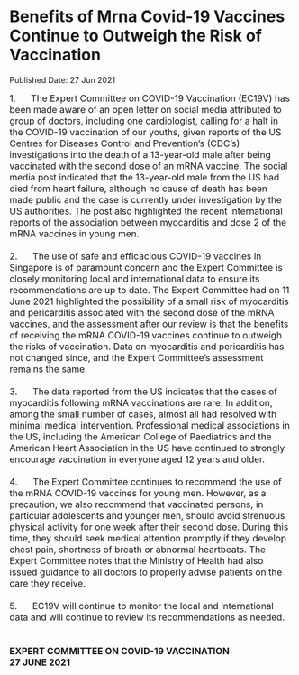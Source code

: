 <html>
    <meta http-equiv="Content-Type" content="text/html; charset=utf-8"/>
    <meta charset="utf-8"/>
    <title>Benefits of Mrna Covid-19 Vaccines Continue to Outweigh the Risk of Vaccination</title>
    <body><h1>Benefits of Mrna Covid-19 Vaccines Continue to Outweigh the Risk of Vaccination</h1>
    <p>Published Date: 27 Jun 2021</p> <div><span style="font-size: 16px;">1.&nbsp;&nbsp;&nbsp;&nbsp;&nbsp; The Expert Committee on COVID-19 Vaccination (EC19V) has been made aware of an open letter on social media attributed to group of doctors, including one cardiologist, calling for a halt in the COVID-19 vaccination of our youths, given reports of the US Centres for Diseases Control and Prevention’s (CDC’s) investigations into the death of a 13-year-old male after being vaccinated with the second dose of an mRNA vaccine. The social media post indicated that the 13-year-old male from the US had died from heart failure, although no cause of death has been made public and the case is currently under investigation by the US authorities. The post also highlighted the recent international reports of the association between myocarditis and dose 2 of the mRNA vaccines in young men.</span></div><div><span style="font-size: 16px;">&nbsp;</span></div><div><span style="font-size: 16px;">2.&nbsp;&nbsp;&nbsp;&nbsp;&nbsp; The use of safe and efficacious COVID-19 vaccines in Singapore is of paramount concern and the Expert Committee is closely monitoring local and international data to ensure its recommendations are up to date. The Expert Committee had on 11 June 2021 highlighted the possibility of a small risk of myocarditis and pericarditis associated with the second dose of the mRNA vaccines, and the assessment after our review is that the benefits of receiving the mRNA COVID-19 vaccines continue to outweigh the risks of vaccination. Data on myocarditis and pericarditis has not changed since, and the Expert Committee’s assessment remains the same.</span></div><div><span style="font-size: 16px;">&nbsp;</span></div><div><span style="font-size: 16px;">3.&nbsp;&nbsp;&nbsp;&nbsp;&nbsp; The data reported from the US indicates that the cases of myocarditis following mRNA vaccinations are rare. In addition, among the small number of cases, almost all had resolved with minimal medical intervention. Professional medical associations in the US, including the American College of Paediatrics and the American Heart Association in the US have continued to strongly encourage vaccination in everyone aged 12 years and older.</span></div><div><span style="font-size: 16px;">&nbsp;</span></div><div><span style="font-size: 16px;">4.&nbsp;&nbsp;&nbsp;&nbsp;&nbsp; The Expert Committee continues to recommend the use of the mRNA COVID-19 vaccines for young men. However, as a precaution, we also recommend that vaccinated persons, in particular adolescents and younger men, should avoid strenuous physical activity for one week after their second dose. During this time, they should seek medical attention promptly if they develop chest pain, shortness of breath or abnormal heartbeats. The Expert Committee notes that the Ministry of Health had also issued guidance to all doctors to properly advise patients on the care they receive.</span></div><div><span style="font-size: 16px;">&nbsp;</span></div><div><span style="font-size: 16px;">5.&nbsp;&nbsp;&nbsp;&nbsp;&nbsp; EC19V will continue to monitor the local and international data and will continue to review its recommendations as needed.</span></div><div><span style="font-size: 16px;">&nbsp;</span></div><div><span style="font-size: 16px;">&nbsp;</span></div><div><span style="font-size: 16px;"><strong>EXPERT COMMITTEE ON COVID-19 VACCINATION</strong></span></div><div><strong><span style="font-size: 16px;">27 JUNE 2021</span></strong></div></body>
</html>